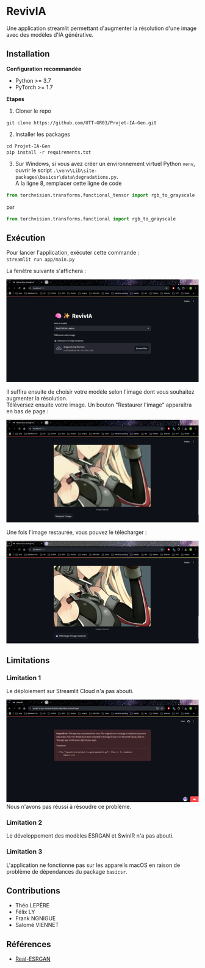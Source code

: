 # RevivIA
Une application streamlit permettant d'augmenter la résolution d'une image avec des modèles d'IA générative.

## Installation

**Configuration recommandée**
* Python >= 3.7
* PyTorch >= 1.7

**Etapes**
1. Cloner le repo
```
git clone https://github.com/UTT-GR03/Projet-IA-Gen.git
```

2. Installer les packages
```
cd Projet-IA-Gen
pip install -r requirements.txt
```
3. Sur Windows, si vous avez créer un environnement virtuel Python `venv`, ouvrir le script `.\venv\Lib\site-packages\basicsr\data\degradations.py`.  
A la ligne 8, remplacer cette ligne de code  
```python
from torchvision.transforms.functional_tensor import rgb_to_grayscale
```
par  
```python
from torchvision.transforms.functional import rgb_to_grayscale
```
  
## Exécution
Pour lancer l'application, exécuter cette commande :  
`streamlit run app/main.py`

La fenêtre suivante s'affichera :  

![RevivIA](assets/revivia_home.png "RevivIA accueil")

Il suffira ensuite de choisir votre modèle selon l'image dont vous souhaitez augmenter la résolution.  
Téléversez ensuite votre image. Un bouton "Restaurer l'image" apparaîtra en bas de page : 

![RevivIA bouton](assets/revivia_restore_button.png "RevivIA bouton")  

Une fois l'image restaurée, vous pouvez le télécharger :  

![RevivIA image restaurée](assets/reiviva_image_restored.png "RevivIA image restaurée")

## Limitations
### Limitation 1
Le déploiement sur Streamlit Cloud n'a pas abouti.  

![Message d'erreur lors du déploiement sur Streamlit Cloud](assets/streamlit_cloud_msg_erreur.png "Message d'erreur lors du déploiement sur Streamlit Cloud")
Nous n'avons pas réussi à résoudre ce problème.
  
### Limitation 2
Le développement des modèles ESRGAN et SwinIR n'a pas abouti.

### Limitation 3
L'application ne fonctionne pas sur les appareils macOS en raison de problème de dépendances du package `basicsr`.

## Contributions
* Théo LEPÈRE
* Félix LY
* Frank NGNIGUE
* Salomé VIENNET


## Références
* [Real-ESRGAN](https://github.com/xinntao/Real-ESRGAN)
